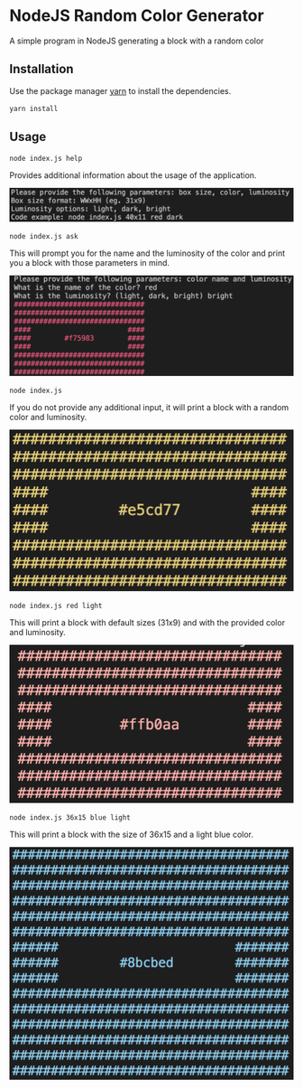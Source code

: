 # NodeJS Random Color Generator

A simple program in NodeJS generating a block with a random color

## Installation

Use the package manager [yarn](https://yarnpkg.com/) to install the dependencies.

```bash
yarn install
```

## Usage

```
node index.js help
```

Provides additional information about the usage of the application.

<img src='./img/help_feature.png'>

```
node index.js ask
```

This will prompt you for the name and the luminosity of the color and print you a block with those parameters in mind.

<img src='./img/ask_feature.png'>

```
node index.js
```

If you do not provide any additional input, it will print a block with a random color and luminosity.

<img src='./img/no_input.png'>

```
node index.js red light
```

This will print a block with default sizes (31x9) and with the provided color and luminosity.

<img src='./img/red_square.png'>

```
node index.js 36x15 blue light
```

This will print a block with the size of 36x15 and a light blue color.

<img src='./img/blue_square_with_sizes.png'>
